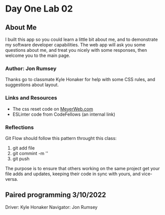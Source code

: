 # Day One Lab 02

## About Me

I built this app so you could learn a little bit about me, and to demonstrate my software developer capabilities. The web app will ask you some questions about me, and treat you nicely with some responses, then welcome you to the main page.

### Author: Jon Rumsey

Thanks go to classmate Kyle Honaker for help with some CSS rules, and suggestions about layout.

### Links and Resources

- The css reset code on [MeyerWeb.com](http://meyerweb.com/eric/tools/css/reset/)  
- ESLinter code from CodeFellows (an internal link)  

### Reflections

Git Flow should follow this pattern throught this class:

1. git add file  
2. git commint -m ''  
3. git push  

The purpose is to ensure that others working on the same project get your file adds and updates, keeping their code in sync with yours, and vice-versa.  

## Paired programming 3/10/2022

Driver: Kyle Honaker
Navigator: Jon Rumsey
